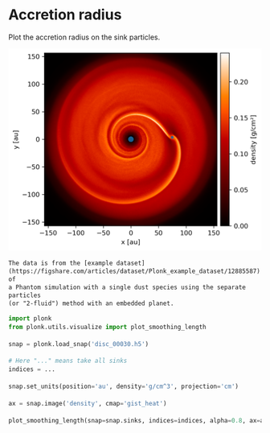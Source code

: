 # Accretion radius

Plot the accretion radius on the sink particles.

![](../_static/accretion_radius.png)

```{note}
The data is from the [example dataset](https://figshare.com/articles/dataset/Plonk_example_dataset/12885587) of
a Phantom simulation with a single dust species using the separate particles
(or "2-fluid") method with an embedded planet.
```

```python
import plonk
from plonk.utils.visualize import plot_smoothing_length

snap = plonk.load_snap('disc_00030.h5')

# Here "..." means take all sinks
indices = ...

snap.set_units(position='au', density='g/cm^3', projection='cm')

ax = snap.image('density', cmap='gist_heat')

plot_smoothing_length(snap=snap.sinks, indices=indices, alpha=0.8, ax=ax)
```
